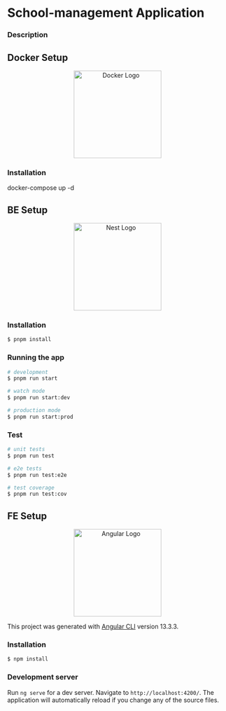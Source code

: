 # School-management Application
### Description

## Docker Setup
<p align="center">
  <a href="https://www.docker.com/" target="blank"><img src="https://upload.wikimedia.org/wikipedia/commons/e/ea/Docker_%28container_engine%29_logo_%28cropped%29.png" width="200" alt="Docker Logo" /></a>
</p>

### Installation
docker-compose up -d


## BE Setup

<p align="center">
  <a href="http://nestjs.com/" target="blank"><img src="https://nestjs.com/img/logo-small.svg" width="200" alt="Nest Logo" /></a>
</p>

### Installation

```bash
$ pnpm install
```

### Running the app

```bash
# development
$ pnpm run start

# watch mode
$ pnpm run start:dev

# production mode
$ pnpm run start:prod
```

### Test

```bash
# unit tests
$ pnpm run test

# e2e tests
$ pnpm run test:e2e

# test coverage
$ pnpm run test:cov
```

## FE Setup

<p align="center">
  <a href="https://angular.io/" target="blank"><img src="https://angular.io/assets/images/logos/angular/angular.svg" width="200" alt="Angular Logo" /></a>
</p>

This project was generated with [Angular CLI](https://github.com/angular/angular-cli) version 13.3.3.

### Installation

```bash
$ npm install
```

### Development server

Run `ng serve` for a dev server. Navigate to `http://localhost:4200/`. The application will automatically reload if you change any of the source files.
